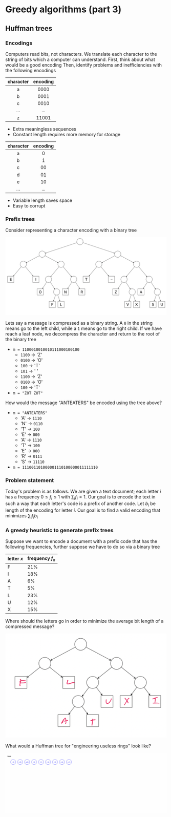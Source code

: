 # Greedy algorithms (part 3)

## Huffman trees

### Encodings

Computers read bits, not characters. We translate each character to the string of bits which a computer can understand. First, think about what would be a good encoding Then, identify problems and inefficiencies with the following encodings

| character | encoding |
|:---:|:---:|
| a | 0000 |
| b | 0001 |
| c | 0010 |
| ... | ... |
| z | 11001 |

- Extra meaningless sequences
- Constant length requires more memory for storage

| character | encoding |
|:---:|:---:|
| a | 0 |
| b | 1 |
| c | 00 |
| d | 01 |
| e | 10 |
| ... | ... |

- Variable length saves space
- Easy to corrupt

### Prefix trees

Consider representing a character encoding with a binary tree

![Prefix Tree](./figures/prefix-tree.png)

Lets say a message is compressed as a binary string. A `0` in the string means go to the left child, while a `1` means go to the right child. If we have reach a leaf node, we decompress the character and return to the root of the binary tree

- `m = 1100010010010111000100100`
    - `1100` -> 'Z'
    - `0100` -> 'O'
    - `100` -> 'T'
    - `101` -> ' '
    - `1100` -> 'Z'
    - `0100` -> 'O'
    - `100` -> 'T'
- `m = "ZOT ZOT"`

How would the message "ANTEATERS" be encoded using the tree above?

- `m = "ANTEATERS"`
    - 'A' -> `1110`
    - 'N' -> `0110`
    - 'T' -> `100`
    - 'E' -> `000`
    - 'A' -> `1110`
    - 'T' -> `100`
    - 'E' -> `000`
    - 'R' -> `0111`
    - 'S' -> `11110`
- `m = 111001101000001110100000011111110`

### Problem statement

Today's problem is as follows. We are given a text document; each letter $i$ has a frequency $0 \le f_{i} \le 1$ with $\sum_{i} f_{i} = 1$. Our goal is to encode the text in such a way that each letter's code is a prefix of another code. Let $b_{i}$ be length of the encoding for letter $i$. Our goal is to find a valid encoding that minimizes $\sum_{i} f_{i}b_{i}$

### A greedy heuristic to generate prefix trees

Suppose we want to encode a document with a prefix code that has the following frequencies, further suppose we have to do so via a binary tree

| letter $x$ | frequency $f_{x}$ |
|:--- |:--- |
| F | 21% |
| I | 18% |
| A | 6% |
| T | 5% |
| L | 23% |
| U | 12% |
| X | 15% |

Where should the letters go in order to minimize the average bit length of a compressed message?

![Minimum Prefix Tree](./figures/min-prefix-tree.png)

What would a Huffman tree for "engineering useless rings" look like?

![Build Huffman Tree](./figures/build-huffman-tree.gif)